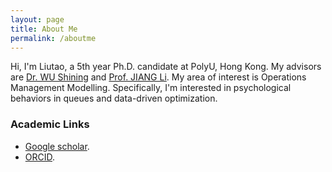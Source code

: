 ```yaml
---
layout: page
title: About Me
permalink: /aboutme
---
```



Hi, I'm Liutao, a 5th year Ph.D. candidate at PolyU, Hong Kong. My advisors are [Dr. WU Shining](https://www.polyu.edu.hk/lms/people/academic-staff/shining-wu/) and [Prof. JIANG Li](https://www.polyu.edu.hk/lms/people/academic-staff/li-jiang/). My area of interest is Operations Management Modelling. Specifically, I'm interested in psychological behaviors in queues and data-driven optimization. 

### Academic Links
* [Google scholar](https://scholar.google.com/citations?user=nxpvIJAAAAAJ&hl=zh-TW).
* [ORCID](https://orcid.org/0000-0001-9691-5632).
